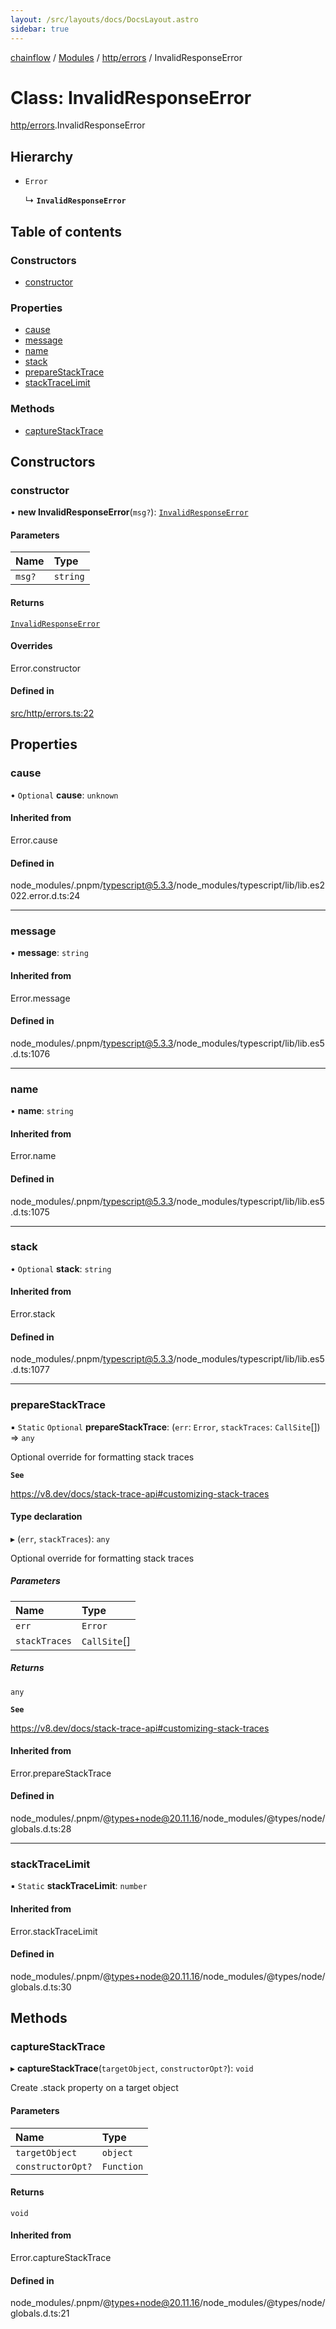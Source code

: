 ```yaml
---
layout: /src/layouts/docs/DocsLayout.astro
sidebar: true
---
```


[chainflow](../README) / [Modules](../modules) / [http/errors](../modules/http_errors) / InvalidResponseError

# Class: InvalidResponseError

[http/errors](../modules/http_errors).InvalidResponseError

## Hierarchy

- `Error`

  ↳ **`InvalidResponseError`**

## Table of contents

### Constructors

- [constructor](./http_errors.InvalidResponseError#constructor)

### Properties

- [cause](./http_errors.InvalidResponseError#cause)
- [message](./http_errors.InvalidResponseError#message)
- [name](./http_errors.InvalidResponseError#name)
- [stack](./http_errors.InvalidResponseError#stack)
- [prepareStackTrace](./http_errors.InvalidResponseError#preparestacktrace)
- [stackTraceLimit](./http_errors.InvalidResponseError#stacktracelimit)

### Methods

- [captureStackTrace](./http_errors.InvalidResponseError#capturestacktrace)

## Constructors

### constructor

• **new InvalidResponseError**(`msg?`): [`InvalidResponseError`](./http_errors.InvalidResponseError)

#### Parameters

| Name | Type |
| :------ | :------ |
| `msg?` | `string` |

#### Returns

[`InvalidResponseError`](./http_errors.InvalidResponseError)

#### Overrides

Error.constructor

#### Defined in

[src/http/errors.ts:22](https://github.com/edwinlzs/chainflow/blob/b0b3282/src/http/errors.ts#L22)

## Properties

### cause

• `Optional` **cause**: `unknown`

#### Inherited from

Error.cause

#### Defined in

node_modules/.pnpm/typescript@5.3.3/node_modules/typescript/lib/lib.es2022.error.d.ts:24

___

### message

• **message**: `string`

#### Inherited from

Error.message

#### Defined in

node_modules/.pnpm/typescript@5.3.3/node_modules/typescript/lib/lib.es5.d.ts:1076

___

### name

• **name**: `string`

#### Inherited from

Error.name

#### Defined in

node_modules/.pnpm/typescript@5.3.3/node_modules/typescript/lib/lib.es5.d.ts:1075

___

### stack

• `Optional` **stack**: `string`

#### Inherited from

Error.stack

#### Defined in

node_modules/.pnpm/typescript@5.3.3/node_modules/typescript/lib/lib.es5.d.ts:1077

___

### prepareStackTrace

▪ `Static` `Optional` **prepareStackTrace**: (`err`: `Error`, `stackTraces`: `CallSite`[]) => `any`

Optional override for formatting stack traces

**`See`**

https://v8.dev/docs/stack-trace-api#customizing-stack-traces

#### Type declaration

▸ (`err`, `stackTraces`): `any`

Optional override for formatting stack traces

##### Parameters

| Name | Type |
| :------ | :------ |
| `err` | `Error` |
| `stackTraces` | `CallSite`[] |

##### Returns

`any`

**`See`**

https://v8.dev/docs/stack-trace-api#customizing-stack-traces

#### Inherited from

Error.prepareStackTrace

#### Defined in

node_modules/.pnpm/@types+node@20.11.16/node_modules/@types/node/globals.d.ts:28

___

### stackTraceLimit

▪ `Static` **stackTraceLimit**: `number`

#### Inherited from

Error.stackTraceLimit

#### Defined in

node_modules/.pnpm/@types+node@20.11.16/node_modules/@types/node/globals.d.ts:30

## Methods

### captureStackTrace

▸ **captureStackTrace**(`targetObject`, `constructorOpt?`): `void`

Create .stack property on a target object

#### Parameters

| Name | Type |
| :------ | :------ |
| `targetObject` | `object` |
| `constructorOpt?` | `Function` |

#### Returns

`void`

#### Inherited from

Error.captureStackTrace

#### Defined in

node_modules/.pnpm/@types+node@20.11.16/node_modules/@types/node/globals.d.ts:21
